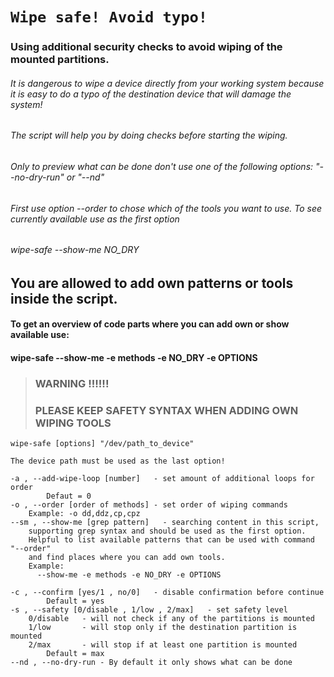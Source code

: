 # ``Wipe safe! Avoid typo!``
### Using additional security checks to avoid wiping of the mounted partitions.

###### It is dangerous to wipe a device directly from your working system because it is easy to do a typo of the destination device that will damage the system!

###### The script will help you by doing checks before starting the wiping.
###### Only to preview what can be done don't use one of the following options: "--no-dry-run" or "--nd"
###### First use option --order to chose which of the tools you want to use. To see currently available use as the first option
###### wipe-safe --show-me NO_DRY


## You are allowed to add own patterns or tools inside the script.
#### To get an overview of code parts where you can add own or show available use:
#### wipe-safe --show-me -e methods -e NO_DRY -e OPTIONS
>### WARNING !!!!!! 
>### PLEASE KEEP SAFETY SYNTAX WHEN ADDING OWN WIPING TOOLS

```
wipe-safe [options] "/dev/path_to_device"

The device path must be used as the last option!

-a , --add-wipe-loop [number]	- set amount of additional loops for order
		Defaut = 0
-o , --order [order of methods] - set order of wiping commands
	Example: -o dd,ddz,cp,cpz
--sm , --show-me [grep pattern]   - searching content in this script, 
    supporting grep syntax and should be used as the first option.
	Helpful to list available patterns that can be used with command "--order"
	and find places where you can add own tools.
	Example:	
	  --show-me -e methods -e NO_DRY -e OPTIONS
	  
-c , --confirm [yes/1 , no/0]	- disable confirmation before continue
		Default = yes
-s , --safety [0/disable , 1/low , 2/max]	- set safety level
	0/disable	- will not check if any of the partitions is mounted
	1/low       - will stop only if the destination partition is mounted
	2/max       - will stop if at least one partition is mounted
		Default = max
--nd , --no-dry-run	- By default it only shows what can be done
```
